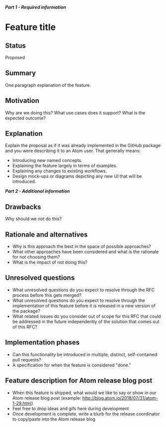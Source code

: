 <!--- 
For community contributors -- Please fill out Part 1 of the following template. This will help our team collaborate with you and give us an opportunity to provide valuable feedback that could inform your development process. Sections in Part 2 are not mandatory to get the conversation started, but will help our team understand your vision better and allow us to give better feedback.
--->

**_Part 1 - Required information_**

# Feature title

## Status

Proposed

## Summary

One paragraph explanation of the feature.

## Motivation

Why are we doing this? What use cases does it support? What is the expected outcome?

## Explanation

Explain the proposal as if it was already implemented in the GitHub package and you were describing it to an Atom user. That generally means:

- Introducing new named concepts.
- Explaining the feature largely in terms of examples.
- Explaining any changes to existing workflows.
- Design mock-ups or diagrams depicting any new UI that will be introduced.


**_Part 2 - Additional information_** 

## Drawbacks

Why should we *not* do this?

## Rationale and alternatives

- Why is this approach the best in the space of possible approaches?
- What other approaches have been considered and what is the rationale for not choosing them?
- What is the impact of not doing this?

## Unresolved questions

- What unresolved questions do you expect to resolve through the RFC process before this gets merged?
- What unresolved questions do you expect to resolve through the implementation of this feature before it is released in a new version of the package?
- What related issues do you consider out of scope for this RFC that could be addressed in the future independently of the solution that comes out of this RFC?

## Implementation phases

- Can this functionality be introduced in multiple, distinct, self-contained pull requests?
- A specification for when the feature is considered "done."

## Feature description for Atom release blog post

- When this feature is shipped, what would we like to say or show in our Atom release blog post (example: http://blog.atom.io/2018/07/31/atom-1-29.html)
- Feel free to drop ideas and gifs here during development
- Once development is complete, write a blurb for the release coordinator to copy/paste into the Atom release blog
